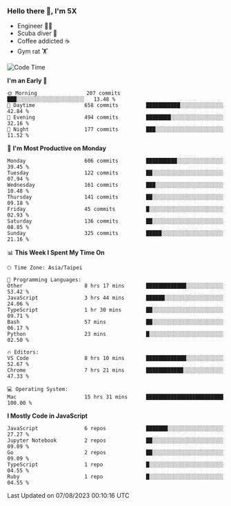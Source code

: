 ### Hello there 👋, I'm 5X

* Engineer 👨‍💻
* Scuba diver 🤿
* Coffee addicted ☕️
* Gym rat 🏋️

<!--START_SECTION:waka-->
![Code Time](http://img.shields.io/badge/Code%20Time-429%20hrs%2029%20mins-blue)

**I'm an Early 🐤** 

```text
🌞 Morning                207 commits         ███░░░░░░░░░░░░░░░░░░░░░░   13.48 % 
🌆 Daytime                658 commits         ███████████░░░░░░░░░░░░░░   42.84 % 
🌃 Evening                494 commits         ████████░░░░░░░░░░░░░░░░░   32.16 % 
🌙 Night                  177 commits         ███░░░░░░░░░░░░░░░░░░░░░░   11.52 % 
```
📅 **I'm Most Productive on Monday** 

```text
Monday                   606 commits         ██████████░░░░░░░░░░░░░░░   39.45 % 
Tuesday                  122 commits         ██░░░░░░░░░░░░░░░░░░░░░░░   07.94 % 
Wednesday                161 commits         ███░░░░░░░░░░░░░░░░░░░░░░   10.48 % 
Thursday                 141 commits         ██░░░░░░░░░░░░░░░░░░░░░░░   09.18 % 
Friday                   45 commits          █░░░░░░░░░░░░░░░░░░░░░░░░   02.93 % 
Saturday                 136 commits         ██░░░░░░░░░░░░░░░░░░░░░░░   08.85 % 
Sunday                   325 commits         █████░░░░░░░░░░░░░░░░░░░░   21.16 % 
```


📊 **This Week I Spent My Time On** 

```text
🕑︎ Time Zone: Asia/Taipei

💬 Programming Languages: 
Other                    8 hrs 17 mins       █████████████░░░░░░░░░░░░   53.42 % 
JavaScript               3 hrs 44 mins       ██████░░░░░░░░░░░░░░░░░░░   24.06 % 
TypeScript               1 hr 30 mins        ██░░░░░░░░░░░░░░░░░░░░░░░   09.71 % 
Bash                     57 mins             ██░░░░░░░░░░░░░░░░░░░░░░░   06.17 % 
Python                   23 mins             █░░░░░░░░░░░░░░░░░░░░░░░░   02.50 % 

🔥 Editors: 
VS Code                  8 hrs 10 mins       █████████████░░░░░░░░░░░░   52.67 % 
Chrome                   7 hrs 21 mins       ████████████░░░░░░░░░░░░░   47.33 % 

💻 Operating System: 
Mac                      15 hrs 31 mins      █████████████████████████   100.00 % 
```

**I Mostly Code in JavaScript** 

```text
JavaScript               6 repos             ███████░░░░░░░░░░░░░░░░░░   27.27 % 
Jupyter Notebook         2 repos             ██░░░░░░░░░░░░░░░░░░░░░░░   09.09 % 
Go                       2 repos             ██░░░░░░░░░░░░░░░░░░░░░░░   09.09 % 
TypeScript               1 repo              █░░░░░░░░░░░░░░░░░░░░░░░░   04.55 % 
Ruby                     1 repo              █░░░░░░░░░░░░░░░░░░░░░░░░   04.55 % 
```




 Last Updated on 07/08/2023 00:10:16 UTC
<!--END_SECTION:waka-->
